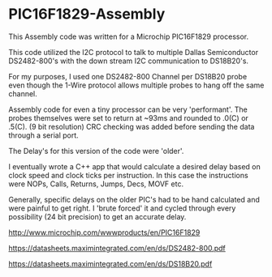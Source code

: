 # PIC16F1829-Assembly
This Assembly code was written for a Microchip PIC16F1829 processor.

This code utilized the I2C protocol to talk to multiple Dallas Semiconductor DS2482-800's with the down stream I2C communication to DS18B20's.

For my purposes, I used one DS2482-800 Channel per DS18B20 probe even though the 1-Wire protocol allows multiple probes to hang off the same channel.

Assembly code for even a tiny processor can be very 'performant'.
The probes themselves were set to return at ~93ms and rounded to .0(C) or .5(C). (9 bit resolution)
CRC checking was added before sending the data through a serial port.

The Delay's for this version of the code were 'older'.

I eventually wrote a C++ app that would calculate a desired delay based on clock speed and clock ticks per instruction. In this case the instructions were NOPs, Calls, Returns, Jumps, Decs, MOVF etc.

Generally, specific delays on the older PIC's had to be hand calculated and were painful to get right. I 'brute forced' it and cycled through every possibility (24 bit precision) to get an accurate delay.


http://www.microchip.com/wwwproducts/en/PIC16F1829 

https://datasheets.maximintegrated.com/en/ds/DS2482-800.pdf 

https://datasheets.maximintegrated.com/en/ds/DS18B20.pdf
